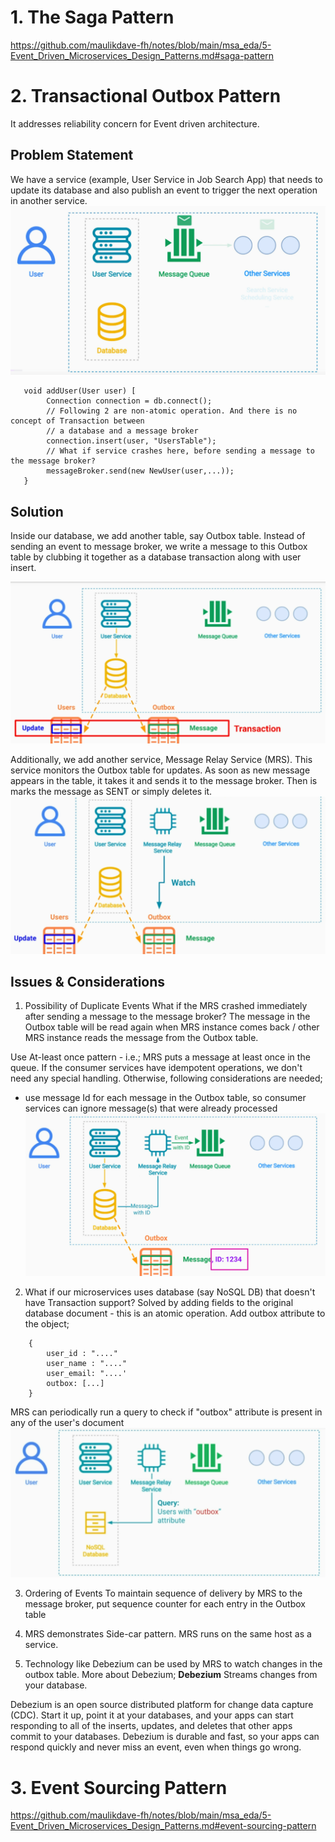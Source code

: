 # 1. The Saga Pattern
https://github.com/maulikdave-fh/notes/blob/main/msa_eda/5-Event_Driven_Microservices_Design_Patterns.md#saga-pattern

# 2. Transactional Outbox Pattern
It addresses reliability concern for Event driven architecture. 

## Problem Statement
We have a service (example, User Service in Job Search App) that needs to update its database and also publish an event to trigger the next operation in another service. 
![Transactional Outbox Pattern!](images/top1.png)

```
   void addUser(User user) [
        Connection connection = db.connect();
        // Following 2 are non-atomic operation. And there is no concept of Transaction between
        // a database and a message broker
        connection.insert(user, "UsersTable");
        // What if service crashes here, before sending a message to the message broker?
        messageBroker.send(new NewUser(user,...));
   }
```

## Solution
Inside our database, we add another table, say Outbox table. Instead of sending an event to message broker, we write a message to this Outbox table by clubbing it together as a database transaction along with user insert.

![Transactional Outbox Pattern!](images/top2.png)

Additionally, we add another service, Message Relay Service (MRS). This service monitors the Outbox table for updates. As soon as new message appears in the table, it takes it and sends it to the message broker. Then is marks the message as SENT or simply deletes it.
![Transactional Outbox Pattern!](images/top3.png)

## Issues & Considerations
1. Possibility of Duplicate Events
What if the MRS crashed immediately after sending a message to the message broker? The message in the Outbox table will be read again when MRS instance comes back / other MRS instance reads the message from the Outbox table. 

Use At-least once pattern - i.e.; MRS puts a message at least once in the queue. If the consumer services have idempotent operations, we don't need any special handling. Otherwise, following considerations are needed;
- use message Id for each message in the Outbox table, so consumer services can ignore message(s) that were already processed
![Transactional Outbox Pattern!](images/top4.png)

2. What if our microservices uses database (say NoSQL DB) that doesn't have Transaction support? 
Solved by adding fields to the original database document - this is an atomic operation. 
Add outbox attribute to the object;
```
    {
        user_id : "...."
        user_name : "...."
        user_email: "....'
        outbox: [...]
    }
```
MRS can periodically run a query to check if "outbox" attribute is present in any of the user's document
![Transactional Outbox Pattern!](images/top5.png)

3. Ordering of Events
To maintain sequence of delivery by MRS to the message broker, put sequence counter for each entry in the Outbox table

4. MRS demonstrates Side-car pattern. MRS runs on the same host as a service.

5. Technology like Debezium can be used by MRS to watch changes in the outbox table. More about Debezium;
**Debezium**
Streams changes from your database.

Debezium is an open source distributed platform for change data capture (CDC). Start it up, point it at your databases, 
and your apps can start responding to all of the inserts, updates, and deletes that other apps commit to your databases. 
Debezium is durable and fast, so your apps can respond quickly and never miss an event, even when things go wrong. 


# 3. Event Sourcing Pattern
https://github.com/maulikdave-fh/notes/blob/main/msa_eda/5-Event_Driven_Microservices_Design_Patterns.md#event-sourcing-pattern
